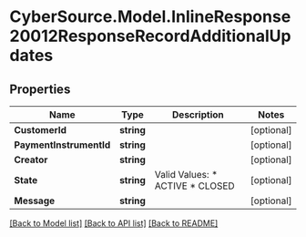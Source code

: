 # CyberSource.Model.InlineResponse20012ResponseRecordAdditionalUpdates
## Properties

Name | Type | Description | Notes
------------ | ------------- | ------------- | -------------
**CustomerId** | **string** |  | [optional] 
**PaymentInstrumentId** | **string** |  | [optional] 
**Creator** | **string** |  | [optional] 
**State** | **string** | Valid Values:   * ACTIVE   * CLOSED  | [optional] 
**Message** | **string** |  | [optional] 

[[Back to Model list]](../README.md#documentation-for-models) [[Back to API list]](../README.md#documentation-for-api-endpoints) [[Back to README]](../README.md)


